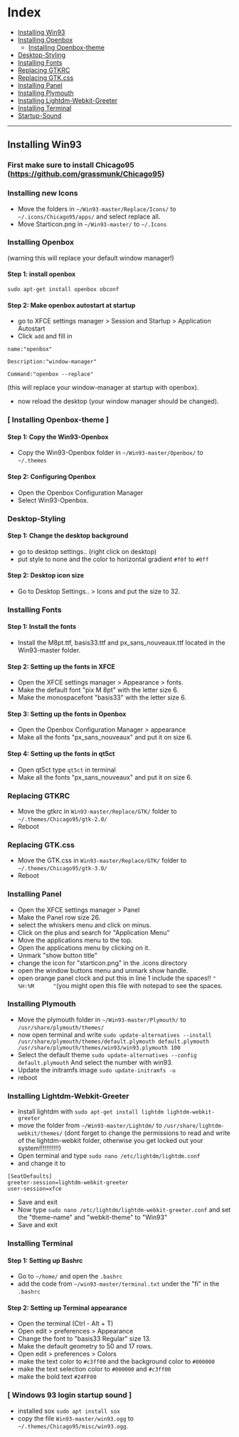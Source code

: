 
<a name="index"/>

# Index

<!--ts-->
* [Installing Win93](#install_theme)
* [Installing Openbox](#install_openbox)
    * [Installing Openbox-theme](#install_openbox-theme)
* [Desktop-Styling](#desktop-styling)
* [Installing Fonts](#install_fonts)
* [Replacing GTKRC](#replace_gtkrc)
* [Replacing GTK.css](#replace_gtkcss)
* [Installing Panel](#install_panel)
* [Installing Plymouth](#install_plymouth)
* [Installing Lightdm-Webkit-Greeter](#install_lightdm)
* [Installing Terminal](#install_terminal)
* [Startup-Sound](#install_sound)
<!--te-->

---
<a name="install_theme"/>

## Installing Win93


### First make sure to install Chicago95 (https://github.com/grassmunk/Chicago95) 

<a name="install_openbox"/>

### Installing new Icons

- Move the folders in `~/Win93-master/Replace/Icons/` to `~/.icons/Chicago95/apps/` and select replace all.
- Move Starticon.png in `~/Win93-master/` to `~/.Icons` 

### Installing Openbox

(warning this will replace your default window manager!)

#### Step 1: install openbox

`sudo apt-get install openbox obconf`

#### Step 2: Make openbox autostart at startup
- go to XFCE settings manager > Session and Startup > Application Autostart
- Click `add` and fill in

`name:"openbox"`

`Description:"window-manager"`

`Command:"openbox --replace"` 

(this will replace your window-manager at startup with openbox).
- now reload the desktop (your window manager should be changed).

<a name="install_openbox-theme"/>

### [ Installing Openbox-theme ]

#### Step 1: Copy the Win93-Openbox 

- Copy the Win93-Openbox folder in `~/Win93-master/Openbox/` to `~/.themes`

#### Step 2: Configuring Openbox
- Open the Openbox Configuration Manager
- Select Win93-Openbox.

<a name="desktop_styling"/>

### Desktop-Styling

#### Step 1: Change the desktop background 

- go to desktop settings.. (right click on desktop)
- put style to none and the color to horizontal gradient `#f0f` to `#0ff`

#### Step 2: Desktop icon size

- Go to Desktop Settings.. > Icons and put the size to 32.

<a name="install_fonts"/>

### Installing Fonts

#### Step 1: Install the fonts

- Install the M8pt.ttf, basis33.ttf and px_sans_nouveaux.ttf  located in the Win93-master folder.

#### Step 2: Setting up the fonts in XFCE

- Open the XFCE settings manager > Appearance > fonts. 
- Make the default font "pix M 8pt" with the letter size 6.
- Make the monospacefont "basis33" with the letter size 6.

#### Step 3: Setting up the fonts in Openbox

- Open the Openbox Configuration Manager > appearance 
- Make all the fonts "px_sans_nouveaux" and put it on size 6.

#### Step 4: Setting up the fonts in qt5ct

- Open qt5ct type `qt5ct` in terminal 
- Make all the fonts "px_sans_nouveaux" and put it on size 6.

<a name="replace_gtkrc"/>

### Replacing GTKRC

- Move the gtkrc in `Win93-master/Replace/GTK/` folder to `~/.themes/Chicago95/gtk-2.0/` 
- Reboot

<a name="replace_gtkcss"/>

### Replacing GTK.css

- Move the GTK.css in `Win93-master/Replace/GTK/` folder to `~/.themes/Chicago95/gtk-3.0/`
- Reboot
<a name="install_panel"/>

### Installing Panel

- Open the XFCE settings manager > Panel
- Make the Panel row size 26.
- select the whiskers menu and click on minus.
- Click on the plus and search for "Application Menu"
- Move the applications menu to the top.
- Open the applications menu by clicking on it.
- Unmark "show button title"
- change the icon for "starticon.png" in the .icons directory
- open the window buttons menu and unmark show handle.
- open orange panel clock and put this in line 1 include the spaces!! `"      %H:%M      "`(you might open this file with notepad to see the spaces.

<a name="install_plymouth"/>

### Installing Plymouth

- Move the plymouth folder in `~/Win93-master/Plymouth/` to `/usr/share/plymouth/themes/`
- now open terminal and write `sudo update-alternatives --install /usr/share/plymouth/themes/default.plymouth default.plymouth /usr/share/plymouth/themes/win93/win93.plymouth 100`
- Select the default theme `sudo update-alternatives --config default.plymouth` And select the number with win93.
- Update the initramfs image `sudo update-initramfs -u`
- reboot

<a name="install_lightdm"/>

### Installing Lightdm-Webkit-Greeter

- Install lightdm with `sudo apt-get install lightdm lightdm-webkit-greeter`
- move the folder from `~/Win93-master/Lightdm/` to `/usr/share/lightdm-webkit/themes/` (dont forget to change the permissions to read and write of the lightdm-webkit folder, otherwise you get locked out your system!!!!!!!!!!!)
- Open terminal and type `sudo nano /etc/lightdm/lightdm.conf`
- and change it to

```
[SeatDefaults]
greeter-session=lightdm-webkit-greeter
user-session=xfce
```

- Save and exit
- Now type `sudo nano /etc/lightdm/lightdm-webkit-greeter.conf` and set the "theme-name" and "webkit-theme" to "Win93"
- Save and exit 

<a name="install_terminal"/>

### Installing Terminal

#### Step 1: Setting up Bashrc

- Go to `~/home/` and open the `.bashrc`
- add the code from `~/win93-master/terminal.txt` under the "fi" in the `.bashrc`

#### Step 2: Setting up Terminal appearance
- Open the terminal (Ctrl - Alt + T)
- Open edit > preferences > Appearance
- Change the font to "basis33 Regular" size 13.
- Make the default geometry to 50 and 17 rows.
- Open edit > preferences > Colors 
- make the text color to `#c3ff00` and the background color to `#000000`
- make the text selection color to `#000000` and `#c3ff00`
- make the bold text `#24FF00`

<a name="install_sound"/>

### [ Windows 93 login startup sound ]
- installed sox
`sudo apt install sox`
- copy the file `Win93-master/win93.ogg` to `~/.themes/Chicago95/misc/win93.ogg`.




